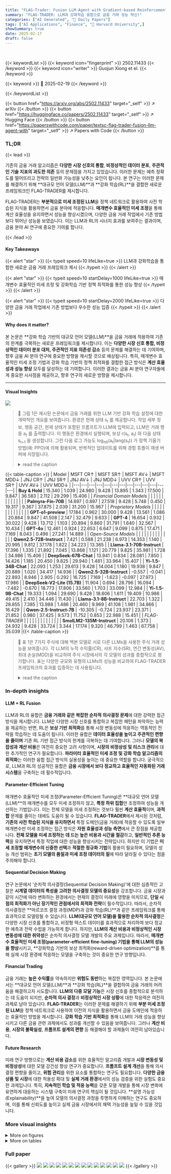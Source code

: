 ```yaml
---
title: "FLAG-Trader: Fusion LLM-Agent with Gradient-based Reinforcement Learning for Financial Trading"
summary: "FLAG-TRADER: LLM과 강화학습 융합으로 금융 거래 성능 혁신!"
categories: ["AI Generated", "🤗 Daily Papers"]
tags: ["AI Applications", "Finance", "🏢 Harvard University",]
showSummary: true
date: 2025-02-17
draft: false
---
```


<br>

{{< keywordList >}}
{{< keyword icon="fingerprint" >}} 2502.11433 {{< /keyword >}}
{{< keyword icon="writer" >}} Guojun Xiong et el. {{< /keyword >}}
 
{{< keyword >}} 🤗 2025-02-19 {{< /keyword >}}
 
{{< /keywordList >}}

{{< button href="https://arxiv.org/abs/2502.11433" target="_self" >}}
↗ arXiv
{{< /button >}}
{{< button href="https://huggingface.co/papers/2502.11433" target="_self" >}}
↗ Hugging Face
{{< /button >}}
{{< button href="https://paperswithcode.com/paper/textsc-flag-trader-fusion-llm-agent-with" target="_self" >}}
↗ Papers with Code
{{< /button >}}




### TL;DR


{{< lead >}}

기존의 금융 거래 알고리즘은 **다양한 시장 신호의 통합**, **비정상적인 데이터 분포**, **주관적인 기술 지표의 과도한 의존** 등의 문제점을 가지고 있었습니다.  이러한 문제는 예측 정확도를 떨어뜨리고 전략의 일반화 가능성을 낮추는 요인이 됩니다.  본 연구는 이러한 문제를 해결하기 위해 **대규모 언어 모델(LLM)**과 **강화 학습(RL)**을 결합한 새로운 프레임워크인 FLAG-TRADER를 제시합니다.



FLAG-TRADER는 **부분적으로 미세 조정된 LLM**을 정책 네트워크로 활용하여 사전 학습된 지식을 활용하면서 금융 분야에 적응합니다.  **매개변수 효율적인 미세 조정**을 통해 계산 효율성을 유지하면서 성능을 향상시켰으며, 다양한 금융 거래 작업에서 기존 방법보다 뛰어난 성능을 보였습니다. 이는 LLM과 RL의 시너지 효과를 보여주는 결과이며, 금융 분야 AI 연구에 중요한 기여를 합니다.

{{< /lead >}}


#### Key Takeaways

{{< alert "star" >}}
{{< typeit speed=10 lifeLike=true >}} LLM과 강화학습을 통합한 새로운 금융 거래 프레임워크 제시 {{< /typeit >}}
{{< /alert >}}

{{< alert "star" >}}
{{< typeit speed=10 startDelay=1000 lifeLike=true >}} 매개변수 효율적인 미세 조정 및 강화학습 기반 정책 최적화를 통한 성능 향상 {{< /typeit >}}
{{< /alert >}}

{{< alert "star" >}}
{{< typeit speed=10 startDelay=2000 lifeLike=true >}} 다양한 금융 거래 작업에서 기존 방법보다 우수한 성능 입증 {{< /typeit >}}
{{< /alert >}}

#### Why does it matter?
본 논문은 **강화 학습 기반의 대규모 언어 모델(LLM)**을 금융 거래에 적용하여 기존의 한계를 극복하는 새로운 프레임워크를 제시합니다. 이는 **다양한 시장 신호 통합, 비정상적인 데이터 분포 대처, 주관적인 지표 의존성 감소** 등의 문제를 해결하는 데 기여하며, 향후 금융 AI 분야 연구에 중요한 방향을 제시할 것으로 예상됩니다. 특히, 매개변수 효율적인 미세 조정 기법과 강화 학습 기반의 정책 최적화를 결합한 접근 방식은 **계산 효율성과 성능 향상** 모두를 달성하는 데 기여합니다. 이러한 결과는 금융 AI 분야 연구자들에게 중요한 시사점을 제공하고, 향후 연구의 새로운 방향을 제시합니다.

------
#### Visual Insights



![](https://arxiv.org/html/2502.11433/x1.png)

> 🔼 그림 1은 제시된 논문에서 금융 거래를 위한 LLM 기반 강화 학습 설정에 대한 개략적인 개요를 보여줍니다. 환경은 현재 상태  s<sub>t</sub> 를 제공합니다. 작업 세부 정보, 행동 공간, 현재 상태가 포함된 프롬프트가 LLM에 입력되고, LLM은 거래 행동 a<sub>t</sub> 를 출력합니다. 이 행동은 환경에서 실행되며, 보상 r(s<sub>t</sub>, a<sub>t</sub>) 와 다음 상태 s<sub>t+1</sub> 을 생성합니다. 그런 다음 로그 가능도 log<sub>πθ</sub>(a<sub>t</sub>|lang(s<sub>t</sub>)) 가 정책 기울기 방법(예: PPO)에 의해 활용되며, 반복적인 업데이트를 위해 경험 튜플이 재생 버퍼에 저장됩니다.
> <details>
> <summary>read the caption</summary>
> Figure 1: A high-level overview of our LLM-based reinforcement learning setup for financial trading. The environment provides the current state stsubscript𝑠𝑡s_{t}italic_s start_POSTSUBSCRIPT italic_t end_POSTSUBSCRIPT. A prompt containing task details, the action space, and the current state is fed into the LLM, which outputs a trading action atsubscript𝑎𝑡a_{t}italic_a start_POSTSUBSCRIPT italic_t end_POSTSUBSCRIPT. The action is executed in the environment, yielding a reward r⁢(st,at)𝑟subscript𝑠𝑡subscript𝑎𝑡r(s_{t},a_{t})italic_r ( italic_s start_POSTSUBSCRIPT italic_t end_POSTSUBSCRIPT , italic_a start_POSTSUBSCRIPT italic_t end_POSTSUBSCRIPT ) and next state st+1subscript𝑠𝑡1s_{t+1}italic_s start_POSTSUBSCRIPT italic_t + 1 end_POSTSUBSCRIPT. The log-likelihood logπθ⁡(at|lang⁢(st))subscriptsubscript𝜋𝜃conditionalsubscript𝑎𝑡langsubscript𝑠𝑡\log_{\pi_{\theta}}(a_{t}|\texttt{lang}(s_{t}))roman_log start_POSTSUBSCRIPT italic_π start_POSTSUBSCRIPT italic_θ end_POSTSUBSCRIPT end_POSTSUBSCRIPT ( italic_a start_POSTSUBSCRIPT italic_t end_POSTSUBSCRIPT | lang ( italic_s start_POSTSUBSCRIPT italic_t end_POSTSUBSCRIPT ) ) is then leveraged by a policy gradient method (e.g., PPO), with experience tuples stored in a replay buffer for iterative updates.
> </details>





{{< table-caption >}}
| Model | MSFT CR↑ | MSFT SR↑ | MSFT AV↓ | MSFT MDD↓ | JNJ CR↑ | JNJ SR↑ | JNJ AV↓ | JNJ MDD↓ | UVV CR↑ | UVV SR↑ | UVV AV↓ | UVV MDD↓ |
|---|---|---|---|---|---|---|---|---|---|---|---|---|
| **Buy & Hold** | 15.340 | 1.039 | 24.980 | 9.428 | 13.895 | 1.343 | 17.500 | 9.847 | 36.583 | 2.112 | 29.299 | 15.406 |
| *Financial Domain Models* |  |  |  |  |  |  |  |  |  |  |  |  |
| **Palmyra-Fin-70B** | 14.697 | 0.897 | 27.518 | 9.428 | 5.748 | 0.450 | 19.317 | 9.367 | 37.875 | 2.039 | 31.200 | 15.967 |
| *Proprietary Models* |  |  |  |  |  |  |  |  |  |  |  |  |
| **GPT-o1-preview** | 17.184 | 0.962 | 30.000 | 9.428 | 13.561 | 1.086 | 20.864 | 9.847 | 41.508 | 2.147 | 32.479 | 9.633 |
| **GPT-4** | 16.654 | 0.932 | 30.022 | 9.428 | 13.712 | 1.103 | 20.894 | 9.860 | 31.791 | 1.640 | 32.567 | 10.434 |
| **GPT-4o** | 12.461 | 0.924 | 22.653 | 6.647 | 9.099 | 0.875 | 17.471 | 7.169 | 8.043 | 0.496 | 27.241 | 14.889 |
| *Open-Source Models* |  |  |  |  |  |  |  |  |  |  |  |  |
| **Qwen2.5-72B-Instruct** | 7.421 | 0.588 | 21.238 | 6.973 | 14.353 | 1.140 | 20.995 | 9.812 | 37.178 | 1.822 | 34.223 | 13.365 |
| **Llama-3.1-70B-Instruct** | 17.396 | 1.335 | 21.892 | 7.045 | 13.868 | 1.121 | 20.779 | 9.825 | 35.981 | 1.728 | 34.986 | 15.406 |
| **DeepSeek-67B-Chat** | 13.941 | 0.834 | 28.081 | 7.850 | 14.426 | 1.185 | 20.450 | 9.825 | 29.940 | 1.481 | 33.964 | 15.407 |
| **Yi-1.5-34B-Chat** | 22.093 | 1.253 | 29.613 | 9.428 | 14.004 | 1.180 | 19.938 | 9.847 | 20.889 | 1.020 | 34.417 | 14.936 |
| **Qwen2.5-32B-Instruct** | -0.557 | -0.041 | 22.893 | 8.946 | 2.905 | 0.292 | 16.725 | 7.169 | -1.623 | -0.097 | 27.973 | 17.986 |
| **DeepSeek-V2-Lite (15.7B)** | 11.904 | 0.694 | 28.796 | 16.094 | -7.482 | -0.670 | 18.773 | 17.806 | 33.560 | 1.703 | 33.099 | 12.984 |
| **Yi-1.5-9B-Chat** | 19.333 | 1.094 | 29.690 | 9.428 | 18.606 | 1.611 | 19.409 | 10.986 | 49.415 | 2.410 | 34.446 | 11.430 |
| **Llama-3.1-8B-Instruct** | 22.703 | 1.322 | 28.855 | 7.385 | 13.988 | 1.486 | 20.460 | 9.969 | 41.108 | 1.981 | 34.866 | 16.429 |
| **Qwen-2.5-Instruct-7B** | -10.305 | -0.724 | 23.937 | 23.371 | 21.852 | 0.980 | 37.425 | 9.573 | 11.752 | 0.853 | 22.988 | 15.451 |
| *FLAG-TRADER* |  |  |  |  |  |  |  |  |  |  |  |  |
| **SmolLM2-135M-Instruct** | 20.106 | 1.373 | 24.932 | 9.428 | 33.724 | 3.344 | 17.174 | 9.320 | 46.799 | 1.463 | 67.758 | 35.039 |{{< /table-caption >}}

> 🔼 표 1은 7가지 주식에 대해 백본 모델로 서로 다른 LLMs을 사용한 주식 거래 성능을 보여줍니다.  각 LLM의 누적 수익률(CR), 샤프 지수(SR), 연간 변동성(AV), 최대 손실(MDD)을 비교하여 주식 시장에서의 각 모델의 성과를 종합적으로 평가합니다.  표는 다양한 규모와 유형의 LLMs의 성능을 비교하여 FLAG-TRADER 프레임워크의 효과를 입증하는 데 사용됩니다.
> <details>
> <summary>read the caption</summary>
> Table 1: Performance of stock trading with different LLMs as backbone model across seven stocks.
> </details>





### In-depth insights


#### LLM + RL Fusion
LLM과 RL의 융합은 **금융 거래와 같은 복잡한 순차적 의사결정 문제**에 대한 강력한 접근 방식을 제시합니다. LLM은 다양한 시장 신호를 통합하고 복잡한 패턴을 파악하는 능력을 제공하는 반면, RL은 **보상 기반 최적화**를 통해 시장 변동성에 적응하는 역동적인 전략을 학습하는 데 도움이 됩니다. 이러한 융합은 **데이터 효율성을 높이고 주관적인 편향을 줄이며** 기존 RL 기반 접근 방식의 한계를 극복하는 데 기여합니다. 그러나 **모델의 복잡성과 계산 비용**은 여전히 중요한 고려 사항이며, **시장의 비정상성 및 리스크 관리**에 대한 추가적인 연구가 필요합니다.  **파라미터 효율적인 미세 조정 및 강화 학습 알고리즘의 최적화**는 이러한 융합 접근 방식의 실용성을 높이는 데 중요한 역할을 합니다.  궁극적으로, LLM과 RL의 성공적인 융합은 **금융 시장에서 보다 정교하고 효율적인 자동화된 거래 시스템**을 구축하는 데 필수적입니다.

#### Parameter-Efficient Tuning
매개변수 효율적인 미세 조정(Parameter-Efficient Tuning)은 **대규모 언어 모델(LLM)**의 매개변수를 모두 미세 조정하지 않고, **특정 하위 집합**만 조정하여 성능을 개선하는 기법입니다. 이는 전체 모델을 미세 조정하는 것보다 훨씬 **계산 효율적**이며, **과적합** 문제를 줄이는 데에도 도움이 될 수 있습니다.  **FLAG-TRADER**에서 제시된 것처럼, **기존의 사전 학습된 지식을 유지하면서** 특정 도메인(금융 거래)에 적응할 수 있도록 일부 매개변수만 미세 조정하는 접근 방식은 **자원 효율성과 성능 측면**에서 큰 장점을 제공합니다.  **전체 모델을 미세 조정하는 데 드는 높은 비용과 시간을 절감**하고, **일반적인 추론 능력**을 유지하면서 특정 작업에 대한 성능을 향상시키는 전략입니다.  하지만 이 기법은 **미세 조정할 매개변수의 신중한 선택**과 **적절한 정규화 기법**의 활용이 필요하며, 모델의 성능 개선 범위는 **초기 모델의 품질과 미세 조정 데이터의 질**에 따라 달라질 수 있다는 점을 주의해야 합니다.

#### Sequential Decision Making
연구 논문에서 '순차적 의사결정(Sequential Decision Making)'에 대한 심층적인 고찰은 **시계열 데이터의 특성을 고려한 의사결정 모델의 중요성**을 강조합니다.  금융 시장과 같이 시간에 따라 변화하는 환경에서는 현재의 결정이 미래에 영향을 미치므로, **단일 시점의 최적화가 아닌 장기적인 관점에서의 최적화 전략**이 필수적입니다.  따라서, 순차적 의사결정은 **마르코프 결정 과정(MDP)과 강화 학습(RL)**과 같은 프레임워크를 통해 효과적으로 모델링될 수 있습니다.  **LLM(대규모 언어 모델)을 활용한 순차적 의사결정**은 다양한 시장 신호를 통합하고, 비정형 텍스트 데이터를 효과적으로 처리하여 보다 정교한 예측과 전략 수립을 가능하게 합니다.  하지만, **LLM의 계산 비용과 비정상적인 시장 변동성에 대한 취약성**은 순차적 의사결정 모델 개발의 주요 과제입니다.  따라서, **매개변수 효율적인 미세 조정(parameter-efficient fine-tuning) 기법을 통해 LLM의 성능을 향상**시키고, **강화학습 기반의 보상 최적화(reward-driven optimization)**를 통해 실제 시장 환경에 적응하는 모델을 구축하는 것이 중요한 연구 방향입니다.

#### Financial Trading
금융 거래는 **높은 수익률**을 약속하지만 **위험도 동반**하는 복잡한 영역입니다.  본 논문에서는 **대규모 언어 모델(LLM)**과 **강화 학습(RL)**을 결합하여 금융 거래의 어려움을 해결하고자 시도합니다.  **LLM의 다중 모달 기능**은 시장 신호를 종합적으로 분석하는 데 도움이 되지만, **순차적 의사 결정**과 **비정상적인 시장 상황**에 대한 적응력은 여전히 과제로 남아 있습니다.  **FLAG-TRADER**는 이러한 문제를 해결하기 위해 **부분 미세 조정된 LLM**을 정책 네트워크로 사용하여 이전의 지식을 활용하면서 금융 도메인에 적응하는 효율적인 방법을 제시합니다.  **강화 학습 기반 최적화**를 통해 LLM의 거래 성능을 향상시키고 다른 금융 관련 과제에서도 성과를 개선할 수 있음을 보여줍니다.  그러나 **계산 비용**, **시장의 불확실성**, **프롬프트 설계의 편향** 등 해결해야 할 과제들이 여전히 남아있습니다.

#### Future Research
미래 연구 방향으로는 **계산 비용 감소**를 위한 효율적인 알고리즘 개발과 **시장 변동성 및 비정상성**에 대한 모델 강건성 향상 연구가 중요합니다.  **프롬프트 설계 개선**을 통해 의사결정 편향을 줄이고, **위험 관리**를 위한 요소를 통합하는 연구도 필요합니다.  **다양한 금융 상품 및 시장**에 대한 적용성 확대 및 **실제 거래 환경**에서의 성능 검증을 위한 실험도 중요한 과제입니다.  특히, **지속적인 학습 및 적응 능력**을 갖춘 모델 개발을 통해 시장 변화에 유연하게 대응하는 시스템 구축이 미래 연구의 핵심이 될 것입니다.  **설명 가능성(Explainability)**을 높여 모델의 의사결정 과정을 투명하게 이해하는 연구도 중요하며, 이를 통해 신뢰도를 높이고 실제 금융 시장에서의 채택 가능성을 높일 수 있을 것입니다.


### More visual insights

<details>
<summary>More on figures
</summary>


![](https://arxiv.org/html/2502.11433/x2.png)

> 🔼 그림 2는 금융 거래를 위한 FLAG-TRADER 파이프라인을 보여줍니다.  LLM 기반의 actor-critic 아키텍처를 사용하며, LLM은 사전 훈련된 지식을 유지하는 동결된 기본 계층(θfrozen)과 금융 의사결정을 위해 훈련 가능한 상위 계층(θtrain)으로 구성됩니다. Policy_Net과 Value_Net은 모두 이러한 훈련 가능한 계층을 공유하지만, 정책 헤드(θP)와 가치 헤드(θV)는 별도로 유지되며 정책 경사 방법으로 업데이트됩니다.  즉,  미리 학습된 LLM의 기본적인 언어 이해 능력은 유지하면서,  금융 거래에 특화된 상위 계층을 추가 학습시켜 효율적인 금융 거래 의사결정을 수행합니다.
> <details>
> <summary>read the caption</summary>
> Figure 2: The FLAG-Trader pipeline for financial trading, utilizing an LLM-based actor-critic architecture. The LLM consists of frozen base layers θfrozensubscript𝜃frozen\theta_{\texttt{frozen}}italic_θ start_POSTSUBSCRIPT frozen end_POSTSUBSCRIPT that retain pre-trained knowledge and trainable top layers θtrainsubscript𝜃train\theta_{\texttt{train}}italic_θ start_POSTSUBSCRIPT train end_POSTSUBSCRIPT for financial decision-making. Both the Policy_Net and Value_Net share these trainable layers while maintaining separate policy head θPsubscript𝜃𝑃\theta_{P}italic_θ start_POSTSUBSCRIPT italic_P end_POSTSUBSCRIPT and value head θVsubscript𝜃𝑉\theta_{V}italic_θ start_POSTSUBSCRIPT italic_V end_POSTSUBSCRIPT, which are updated by policy gradient method.
> </details>



![](https://arxiv.org/html/2502.11433/x3.png)

> 🔼 그림 3은 금융 거래를 위한 프롬프트의 형식을 보여줍니다.  프롬프트는 크게 네 가지 부분으로 구성됩니다. 첫째, 금융 거래 목표를 명시하는 작업 설명입니다. 이 부분은 문제 영역과 기대되는 행동을 설명합니다. 둘째, 사용 가능한 거래 결정(매수, 보유, 매도)을 구체적으로 지정하는 실행 가능한 행동 집합입니다. 셋째, 시장 지표, 과거 가격 데이터, 포트폴리오 상태를 통합하여 의사 결정 과정의 맥락을 제공하는 현재 상태 표현입니다. 마지막으로, 실행 가능한 거래 결정을 생성하는 출력 동작입니다. 이러한 구조화된 프롬프트를 통해 LLM은 포괄적인 입력을 받아 정보에 입각한 거래 전략을 생성할 수 있습니다.
> <details>
> <summary>read the caption</summary>
> Figure 3: The format of input prompt. It contains the task description, the legible action set, the current state description, and the output action format.
> </details>



</details>




<details>
<summary>More on tables
</summary>


{{< table-caption >}}
| Model | HON CR↑ | HON SR↑ | HON AV↓ | HON MDD↓ | TSLA CR↑ | TSLA SR↑ | TSLA AV↓ | TSLA MDD↓ | BTC CR↑ | BTC SR↑ | BTC AV↓ | BTC MDD↓ |
|---|---|---|---|---|---|---|---|---|---|---|---|---|
| **Buy & Hold** | 33.256 | 2.347 | 23.967 | 9.195 | 39.244 | 0.869 | 75.854 | 37.975 | 21.821 | 0.683 | 37.426 | 20.796 |
| ***Financial Domain Models*** |  |  |  |  |  |  |  |  |  |  |  |  |
| **Palmyra-Fin-70B** | 20.016 | 1.464 | 22.974 | 6.824 | -6.661 | -0.222 | 50.379 | 25.820 | -20.812 | -1.212 | 20.036 | 27.782 |
| ***Proprietary Models*** |  |  |  |  |  |  |  |  |  |  |  |  |
| **GPT-o1-preview** | 13.162 | 0.776 | 28.511 | 11.558 | 34.499 | 0.796 | 72.822 | 35.490 | 34.060 | 1.114 | 35.846 | 17.075 |
| **GPT-4** | 34.342 | 2.005 | 28.779 | 9.195 | 45.246 | 1.190 | 63.896 | 25.031 | 22.396 | 0.828 | 31.699 | 17.206 |
| **GPT-4o** | 38.540 | 2.418 | 26.782 | 8.979 | 45.946 | 1.348 | 57.281 | 21.631 | 14.330 | 0.532 | 31.304 | 17.278 |
| ***Open-Source Models*** |  |  |  |  |  |  |  |  |  |  |  |  |
| **Qwen2.5-72B-Instruct** | 34.309 | 2.000 | 28.779 | 9.292 | 39.112 | 1.075 | 61.136 | 26.985 | 0.549 | 0.325 | 1.979 | 0.897 |
| **Llama-3.1-70B-Instruct** | 43.944 | 2.646 | 27.903 | 8.993 | 37.545 | 0.891 | 70.815 | 29.813 | 20.440 | 0.758 | 31.604 | 17.813 |
| **DeepSeek-67B-Chat** | 32.536 | 1.909 | 28.628 | 10.782 | 35.647 | 0.885 | 67.660 | 33.359 | 28.307 | 0.891 | 37.219 | 17.944 |
| **Yi-1.5-34B-Chat** | 30.743 | 1.823 | 28.335 | 9.195 | 35.364 | 0.808 | 73.561 | 35.490 | 13.620 | 0.434 | 36.778 | 22.790 |
| **Qwen2.5-32B-Instruct** | 26.332 | 1.980 | 22.348 | 5.261 | 21.336 | 0.729 | 49.157 | 20.704 | 11.566 | 0.869 | 15.608 | 7.984 |
| **DeepSeek-V2-Lite (15.7B)** | 16.686 | 0.974 | 28.771 | 16.806 | 31.458 | 0.744 | 68.524 | 35.404 | 4.804 | 0.153 | 36.846 | 20.562 |
| **Yi-1.5-9B-Chat** | 29.028 | 1.700 | 28.682 | 12.588 | 31.350 | 0.703 | 74.895 | 37.975 | 7.953 | 0.253 | 36.799 | 26.545 |
| **Llama-3.1-8B-Instruct** | 39.079 | 2.320 | 28.299 | 10.341 | 35.622 | 0.832 | 71.936 | 36.383 | 20.521 | 0.646 | 37.240 | 21.104 |
| **Qwen-2.5-Instruct-7B** | 4.291 | 0.285 | 24.933 | 14.156 | 41.203 | 0.925 | 74.862 | 37.975 | 19.477 | 0.612 | 37.289 | 20.796 |
| ***FLAG-TRADER*** |  |  |  |  |  |  |  |  |  |  |  |  |
| **SmolLM2-135M-Instruct** | 34.342 | 2.429 | 23.913 | 10.872 | 50.394 | 1.362 | 64.004 | 37.975 | 45.511 | 1.734 | 30.903 | 24.440 |{{< /table-caption >}}
> 🔼 표 2는 7개의 주식에 대해 백본 모델로 다양한 LLMs을 사용한 주식 거래 성능을 보여줍니다.  각 LLM의 성능은 누적 수익률(CR), 샤프 비율(SR), 연간 변동성(AV), 최대 손실(MDD)의 네 가지 지표로 측정됩니다.  이 표는 서로 다른 LLM 아키텍처가 주식 거래 성능에 미치는 영향을 비교 분석하는 데 도움이 됩니다.
> <details>
> <summary>read the caption</summary>
> Table 2: Performance of stock trading with different LLMs as backbone model across seven stocks.
> </details>

{{< table-caption >}}
| Parameter | Default Value | Description |
|---|---|---|
| `total_timesteps` | 13860 | Total number of timesteps |
| `learning_rate` | 5e-05 | Learning rate of optimizer |
| `num_envs` | 1 | Number of parallel environments |
| `num_steps` | 40 | Steps per policy rollout |
| `anneal_lr` | true | Enable learning rate annealing |
| `gamma` | 0.95 | Discount factor γ |
| `gae_lambda` | 0.98 | Lambda for Generalized Advantage Estimation |
| `update_epochs` | 1 | Number of update epochs per cycle |
| `norm_adv` | true | Advantages whitening |
| `clip_coef` | 0.2 | Surrogate clipping coefficient |
| `clip_vloss` | true | Clipped loss for value function |
| `ent_coef` | 0.05 | Coefficient of entropy term |
| `vf_coef` | 0.5 | Coefficient of value function |
| `kl_coef` | 0.05 | KL divergence with reference model |
| `max_grad_norm` | 0.5 | Maximum gradient clipping norm |
| `target_kl` | null | Target KL divergence threshold |
| `dropout` | 0.0 | Dropout rate |
| `llm` | "SmolLM2-135M-Instruct" | Model to fine-tune |
| `train_dtype` | "float16" | Training data type |
| `gradient_accumulation_steps` | 8 | Number of gradient accumulation steps |
| `minibatch_size` | 32 | Mini-batch size for fine-tuning |
| `max_episode_steps` | 65 | Maximum number of steps per episode |{{< /table-caption >}}
> 🔼 표 3은 본 논문에서 제안하는 FLAG-TRADER 모델의 학습에 사용된 PPO(Proximal Policy Optimization) 알고리즘의 하이퍼파라미터와 설정 값들을 보여줍니다.  각 하이퍼파라미터의 이름, 기본값, 그리고 해당 파라미터의 역할에 대한 설명을 포함하고 있습니다.  총 학습 단계 수, 학습률, 환경 수, 정책 업데이트 주기, 할인율, 일반화 이점 추정(GAE) 파라미터, 엔트로피 계수, 가치 함수 계수, KL 발산, 최대 기울기 크기 제한, 목표 KL 발산, 드롭아웃 비율, 미세 조정할 모델 등의 정보가 포함되어 있습니다.  이 표는 FLAG-TRADER 모델의 학습 과정과 성능에 영향을 미치는 주요 요소들을 이해하는 데 도움을 줍니다.
> <details>
> <summary>read the caption</summary>
> Table 3: FLAG-Trader with PPO Finetuning Hyperparameters and Settings.
> </details>

</details>




### Full paper

{{< gallery >}}
<img src="paper_images/1.png" class="grid-w50 md:grid-w33 xl:grid-w25" />
<img src="paper_images/2.png" class="grid-w50 md:grid-w33 xl:grid-w25" />
<img src="paper_images/3.png" class="grid-w50 md:grid-w33 xl:grid-w25" />
<img src="paper_images/4.png" class="grid-w50 md:grid-w33 xl:grid-w25" />
<img src="paper_images/5.png" class="grid-w50 md:grid-w33 xl:grid-w25" />
<img src="paper_images/6.png" class="grid-w50 md:grid-w33 xl:grid-w25" />
<img src="paper_images/7.png" class="grid-w50 md:grid-w33 xl:grid-w25" />
<img src="paper_images/8.png" class="grid-w50 md:grid-w33 xl:grid-w25" />
<img src="paper_images/9.png" class="grid-w50 md:grid-w33 xl:grid-w25" />
<img src="paper_images/10.png" class="grid-w50 md:grid-w33 xl:grid-w25" />
<img src="paper_images/11.png" class="grid-w50 md:grid-w33 xl:grid-w25" />
<img src="paper_images/12.png" class="grid-w50 md:grid-w33 xl:grid-w25" />
<img src="paper_images/13.png" class="grid-w50 md:grid-w33 xl:grid-w25" />
<img src="paper_images/14.png" class="grid-w50 md:grid-w33 xl:grid-w25" />
{{< /gallery >}}
